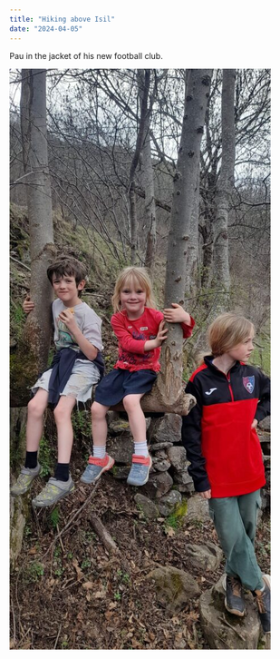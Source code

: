 ```yaml
---
title: "Hiking above Isil"
date: "2024-04-05"
---
```


Pau in the jacket of his new football club.

![](images/20240405_1602246899085667802231991-461x1024.jpg)

